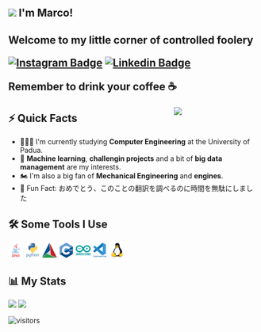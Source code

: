 <h2><img src="https://media1.giphy.com/media/1hO7S4ByADTDjHL9W4/giphy.gif" width="80"> I'm <strong>Marco</strong>!<h2>

<p>Welcome to my little corner of controlled foolery</p>

[![Instagram Badge](https://img.shields.io/badge/-Instagram-purple?style=flat-square&logo=instagram&logoColor=white&link=https://www.instagram.com/marco_toffoletto/)](https://www.instagram.com/marco_toffoletto/) [![Linkedin Badge](https://img.shields.io/badge/-Linkedin-blue?style=flat-square&logo=Linkedin&logoColor=white&link=https:https://www.linkedin.com/in/marco-toffoletto-34a673233/)](https://www.linkedin.com/in/marco-toffoletto-34a673233/)

<p>Remember to drink your coffee ☕</p>
<img align="right" src="https://media1.giphy.com/media/11ZSwQNWba4YF2/giphy.gif" width="170"/>
<h2>⚡️ Quick Facts</h2>
<ul>
<li>👨🏽‍💻 I'm currently studying <strong>Computer Engineering</strong> at the University of Padua.</li>
<li>🧠 <strong>Machine learning</strong>, <strong>challengin projects</strong> and a bit of <strong>big data management</strong> are my interests.</li>
<li>🏍 I'm also a big fan of <strong>Mechanical Engineering</strong> and <strong>engines</strong>.</li>
<li>🎉 Fun Fact: おめでとう、このことの翻訳を調べるのに時間を無駄にしました</li>
</ul>

<h2>🛠 Some Tools I Use</h2>
<p align="left">
<img src="https://raw.githubusercontent.com/devicons/devicon/master/icons/java/java-original-wordmark.svg" alt="java" width="30" height="30" />
<img src="https://raw.githubusercontent.com/devicons/devicon/master/icons/python/python-original-wordmark.svg" alt="python" width="30" height="30" />
<img src="https://github.com/devicons/devicon/blob/master/icons/cmake/cmake-original.svg" alt="CMake" width="30" height="30" />
<img src="https://github.com/devicons/devicon/blob/master/icons/cplusplus/cplusplus-original.svg" alt="Cpp" width="30" height="30" />
<img src="https://github.com/devicons/devicon/blob/master/icons/arduino/arduino-original-wordmark.svg" alt="Arduino" width="30" height="30" />
<img src="https://github.com/devicons/devicon/blob/master/icons/vscode/vscode-original-wordmark.svg" alt="VSCode" width="30" height="30" />
<img src="https://github.com/devicons/devicon/blob/master/icons/linux/linux-original.svg" alt="Linux" width="30" height="30" />
</p>
<h2>📊 My Stats</h2>
<img src="https://github-readme-stats.vercel.app/api?username=MaTo01&show_icons=true&theme=radical" />
<img src="https://github-readme-stats.vercel.app/api/top-langs/?username=MaTo01&layout=compact&theme=radical" />
<p><img src="https://visitor-badge.glitch.me/badge?page_id=MaTo01.MaTo01" alt="visitors"> </p>

<!---
MaTo01/MaTo01 is a ✨ special ✨ repository because its `README.md` (this file) appears on your GitHub profile.
You can click the Preview link to take a look at your changes.
--->
